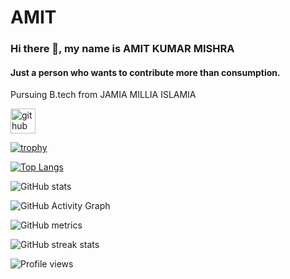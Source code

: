 # AMIT 
### Hi there 👋, my name is AMIT KUMAR MISHRA

#### Just a person who wants to contribute more than consumption.

Pursuing B.tech from JAMIA MILLIA ISLAMIA


[<img src='https://cdn.jsdelivr.net/npm/simple-icons@3.0.1/icons/github.svg' alt='github' height='40'>](https://github.com/amit0617)  

[![trophy](https://github-profile-trophy.vercel.app/?username=amit0617)](https://github.com/ryo-ma/github-profile-trophy)

[![Top Langs](https://github-readme-stats.vercel.app/api/top-langs/?username=amit0617)](https://github.com/anuraghazra/github-readme-stats)

![GitHub stats](https://github-readme-stats.vercel.app/api?username=amit0617&show_icons=true&count_private=true)  

![GitHub Activity Graph](https://activity-graph.herokuapp.com/graph?username=amit0617)  

![GitHub metrics](https://metrics.lecoq.io/amit0617)  

![GitHub streak stats](https://github-readme-streak-stats.herokuapp.com/?user=amit0617)  

![Profile views](https://gpvc.arturio.dev/amit0617)  
